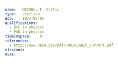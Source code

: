 ```yaml
---
name:	MICHEL, F. Curtis
type:	civilian
dob:	1934-06-05
qualifications:
  - BSc in physics
  - PhD in physics
timeinspace:	0
references:
  - http://www.nasa.gov/pdf/740566main_current.pdf
missions:
evas:
---
```

